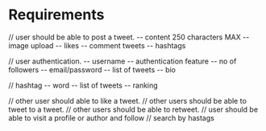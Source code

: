 # Requirements

// user should be able to post a tweet.
-- content 250 characters MAX
-- image upload
-- likes
-- comment tweets
-- hashtags

// user authentication.
-- username
-- authentication feature
-- no of followers
-- email/password
-- list of tweets
-- bio

// hashtag
-- word
-- list of tweets
-- ranking

// other user should able to like a tweet.
// other users should be able to tweet to a tweet.
// other users should be able to retweet.
// user should be able to visit a profile or author and follow
// search by hastags
